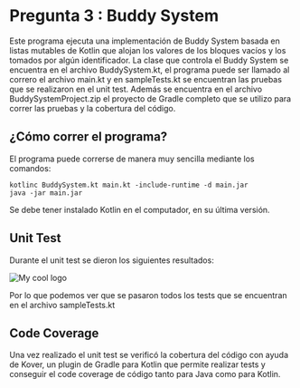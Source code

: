 # Pregunta 3 : Buddy System
Este programa ejecuta una implementación de Buddy System basada en listas mutables de Kotlin que alojan los valores de los bloques vacíos y los tomados por algún identificador. La clase que controla el Buddy System se encuentra en el archivo BuddySystem.kt, el programa puede ser llamado al correro el archivo main.kt y en sampleTests.kt se encuentran las pruebas que se realizaron en el unit test.
Además se encuentra en el archivo BuddySystemProject.zip el proyecto de Gradle completo que se utilizo para correr las pruebas y la cobertura del código.

## ¿Cómo correr el programa?
El programa puede correrse de manera muy sencilla mediante los comandos:

    kotlinc BuddySystem.kt main.kt -include-runtime -d main.jar
    java -jar main.jar
    
Se debe tener instalado Kotlin en el computador, en su última versión.

## Unit Test
Durante el unit test se dieron los siguientes resultados: 

<img src="/docs/logo.png" alt="My cool logo"/>

Por lo que podemos ver que se pasaron todos los tests que se encuentran en el archivo sampleTests.kt

## Code Coverage

Una vez realizado el unit test se verificó la cobertura del código con ayuda de Kover, un plugin de Gradle para Kotlin que permite realizar tests y conseguir el code coverage de código tanto para Java como para Kotlin.
